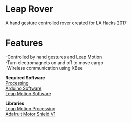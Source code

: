 # Leap Rover
A hand gesture controlled rover created for LA Hacks 2017

# Features
  -Controlled by hand gestures and Leap Motion  
  -Turn electromagnets on and off to move cargo  
  -Wireless communication using XBee  

**Required Software**  
[Processing](https://processing.org/)  
[Arduino Software](http://processing.org/download/)  
[Leap Motion Software](https://www.leapmotion.com/setup)  

**Libraries**  
[Leap Motion Processing](https://github.com/voidplus/leap-motion-processing)  
[Adafruit Motor Shield V1](https://github.com/adafruit/Adafruit-Motor-Shield-library)

